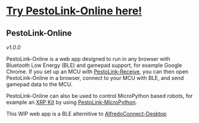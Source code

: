 
# [Try PestoLink-Online here!](http://pestol.ink/)

## PestoLink-Online
*v1.0.0*

PestoLink-Online is a web app designed to run in any browser with Bluetooth Low Energy (BLE) and gamepad support, for example Google Chrome. If you set up an MCU with [PestoLink-Receive](https://github.com/AlfredoSystems/PestoLink-Receive), you can then open PestoLink-Online in a browser, connect to your MCU with BLE, and send gamepad data to the MCU.

PestoLink-Online can also be used to control MicroPython based robots, for example an [XRP Kit](https://www.sparkfun.com/products/22230) by using [PestoLink-MicroPython](https://github.com/AlfredoSystems/PestoLink-MicroPython/tree/main).

This WIP web app is a BLE alternitive to [AlfredoConnect-Desktop](https://github.com/AlfredoElectronics/AlfredoConnect-Desktop)
